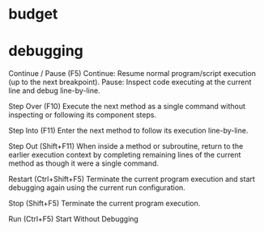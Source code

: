 # budget

# debugging
Continue / Pause (F5)
Continue: Resume normal program/script execution (up to the next breakpoint).
Pause: Inspect code executing at the current line and debug line-by-line.

Step Over (F10)	
Execute the next method as a single command without inspecting or following its component steps.

Step Into (F11)
Enter the next method to follow its execution line-by-line.

Step Out (Shift+F11)
When inside a method or subroutine, return to the earlier execution context by completing remaining lines of the current method as though it were a single command.

Restart (Ctrl+Shift+F5)
Terminate the current program execution and start debugging again using the current run configuration.

Stop (Shift+F5)	
Terminate the current program execution.

Run (Ctrl+F5)
Start Without Debugging
